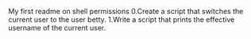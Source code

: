 My first readme on shell permissions
0.Create a script that switches the current user to the user betty.
1.Write a script that prints the effective username of the current user.
